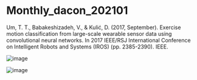 # Monthly_dacon_202101

Um, T. T., Babakeshizadeh, V., & Kulić, D. (2017, September). Exercise motion classification from large-scale wearable sensor data using convolutional neural networks. In 2017 IEEE/RSJ International Conference on Intelligent Robots and Systems (IROS) (pp. 2385-2390). IEEE.

![image](https://user-images.githubusercontent.com/75729975/207480682-e1f4bc84-dddc-4cd6-8d04-fb10945fe3b6.png)

![image](https://user-images.githubusercontent.com/75729975/207480864-ba4ad82c-68a3-47c9-9334-8505d73a9239.png)

